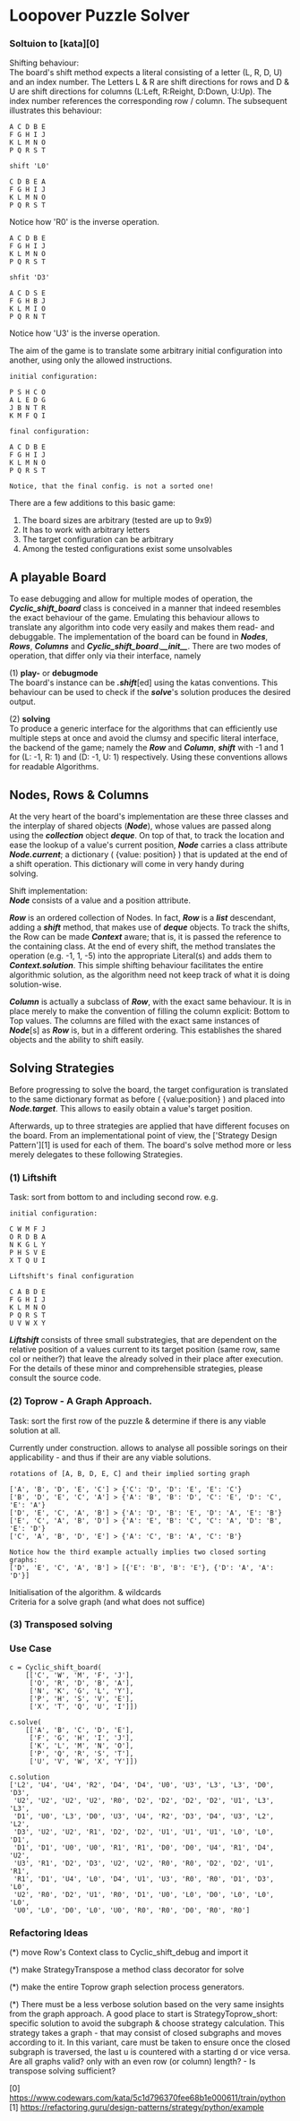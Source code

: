 # Loopover Puzzle Solver
### Soltuion to [kata][0]


Shifting behaviour:  
The board's shift method expects a literal consisting of a letter (L, R, D, U)
and an index number. The Letters L & R are shift directions for rows and D & U
are shift directions for columns (L:Left, R:Reight, D:Down, U:Up). 
The index number references the corresponding row / column. 
The subsequent illustrates this behaviour:

    A C D B E
    F G H I J
    K L M N O
    P Q R S T
    
    shift 'L0'

    C D B E A
    F G H I J
    K L M N O
    P Q R S T

Notice how 'R0' is the inverse operation.

    A C D B E
    F G H I J
    K L M N O
    P Q R S T

    shfit 'D3' 

    A C D S E
    F G H B J
    K L M I O
    P Q R N T

Notice how 'U3' is the inverse operation.


<!--explain the game's aim-->
The aim of the game is to translate some arbitrary initial configuration into 
another, using only the allowed instructions. 

    initial configuration:

    P S H C O
    A L E D G
    J B N T R
    K M F Q I

    final configuration:

    A C D B E
    F G H I J
    K L M N O
    P Q R S T
    
    Notice, that the final config. is not a sorted one!

There are a few additions to this basic game:  
1) The board sizes are arbitrary (tested are up to 9x9) 
2) It has to work with arbitrary letters
3) The target configuration can be arbitrary
4) Among the tested configurations exist some unsolvables

## A playable Board

To ease debugging and allow for multiple modes of operation, the
**_Cyclic_shift_board_** class is conceived in a manner that indeed resembles the 
exact behaviour of the game. Emulating this behaviour allows to translate
any algorithm into code very easily and makes them read- and debuggable.
The implementation of the board can be found in
**_Nodes_**, **_Rows_**, **_Columns_** and **_Cyclic_shift_board_**.**_\_\_init\_\__**. 
There are two modes of operation, that differ only via their interface, namely

(1) **play-** or **debugmode**  
The board's instance can be **_.shift_**[ed] using the katas conventions.
This behaviour can be used to check if the **_solve_**'s solution produces the 
desired output.

(2) **solving**  
To produce a generic interface for the algorithms that can efficiently use 
multiple steps at once and avoid the clumsy and specific literal interface, the 
backend of the game; namely the **_Row_** and **_Column_**, **_shift_** with 
-1 and 1 for (L: -1, R: 1) and (D: -1, U: 1) respectively. Using these conventions
allows for readable Algorithms. 


## Nodes, Rows & Columns
At the very heart of the board's implementation are these three classes and the 
interplay of shared objects (**_Node_**), whose values are passed along using the 
**_collection_** object **_deque_**. On top of that, to track the location and ease the
lookup of a value's current position, **_Node_** carries a class attribute 
**_Node.current_**; a dictionary ( {value: position} ) that is updated at the 
end of a shift operation. This dictionary will come in very handy during  
solving. 

Shift implementation:  
**_Node_** consists of a value and a position attribute.

**_Row_** is an ordered collection of Nodes. In fact, **_Row_** is a **_list_** descendant, adding
a **_shift_** method, that makes use of **_deque_** objects. To track the shifts,
the Row can be made **_Context_** aware; that is, it is passed the reference to the containing
class. At the end of every shift, the method translates the operation (e.g. -1, 1, -5) 
into the appropriate Literal(s) and adds them to **_Context.solution_**. This 
simple shifting behaviour facilitates the entire algorithmic solution, as the 
algorithm need not keep track of what it is doing solution-wise.

**_Column_** is actually a subclass of **_Row_**, with the exact same behaviour. 
It is in place merely to make the convention of filling the column explicit: 
Bottom to Top values. The columns are filled with the exact same instances 
of **_Node_**[s] as **_Row_** is, but in a different ordering. 
This establishes the shared objects and the ability to shift easily.

## Solving Strategies

Before progressing to solve the board, the target configuration is translated 
to the same dictionary format as before ( {value:position} ) and placed 
into **_Node.target_**. This allows to easily obtain a value's target position.

Afterwards, up to three strategies are applied that have different focuses on the board. 
From an implementational point of view, the ['Strategy Design Pattern'][1]
is used for each of them. The board's solve method more or less merely delegates 
to these following Strategies. 

### (1) Liftshift

Task: sort from bottom to and including second row. e.g.
    
    initial configuration:

    C W M F J
    O R D B A
    N K G L Y
    P H S V E
    X T Q U I

    Liftshift's final configuration

    C A B D E
    F G H I J
    K L M N O
    P Q R S T
    U V W X Y

**_Liftshift_** consists of three small substrategies, that are dependent on the 
relative position of a values current to its target position (same row, same 
col or neither?) that leave the already solved in their place after execution.
For the details of these minor and comprehensible strategies, please consult the source code.


### (2) Toprow - A Graph Approach.

Task: sort the first row of the puzzle & determine if there is any viable solution at all.

Currently under construction.
allows to analyse all possible sorings on their applicability - and thus if their 
are any viable solutions.

    rotations of [A, B, D, E, C] and their implied sorting graph

    ['A', 'B', 'D', 'E', 'C'] > {'C': 'D', 'D': 'E', 'E': 'C'}
    ['B', 'D', 'E', 'C', 'A'] > {'A': 'B', 'B': 'D', 'C': 'E', 'D': 'C', 'E': 'A'}
    ['D', 'E', 'C', 'A', 'B'] > {'A': 'D', 'B': 'E', 'D': 'A', 'E': 'B'}
    ['E', 'C', 'A', 'B', 'D'] > {'A': 'E', 'B': 'C', 'C': 'A', 'D': 'B', 'E': 'D'}
    ['C', 'A', 'B', 'D', 'E'] > {'A': 'C', 'B': 'A', 'C': 'B'}

    Notice how the third example actually implies two closed sorting graphs:
    ['D', 'E', 'C', 'A', 'B'] > [{'E': 'B', 'B': 'E'}, {'D': 'A', 'A': 'D'}]

<!-- elaborate Graph approach: what is the graph, elaborate on simple solution 
single connected uneven graph. checking connectivity, the general solution. 
point out, that all available sorting graphs are lazily? searched through and currently
the shortest course of actions is selected (is not necessarily true: shortest graph
currently can be a even graph, however, when selected, a full turnraound might be 
added to ensure even count of ups and downs -->

Initialisation of the algorithm. & wildcards  
Criteria for a solve graph (and what does not suffice)

### (3) Transposed solving

### Use Case


    c = Cyclic_shift_board(
        [['C', 'W', 'M', 'F', 'J'], 
         ['O', 'R', 'D', 'B', 'A'], 
         ['N', 'K', 'G', 'L', 'Y'], 
         ['P', 'H', 'S', 'V', 'E'], 
         ['X', 'T', 'Q', 'U', 'I']])

    c.solve(
        [['A', 'B', 'C', 'D', 'E'], 
         ['F', 'G', 'H', 'I', 'J'], 
         ['K', 'L', 'M', 'N', 'O'], 
         ['P', 'Q', 'R', 'S', 'T'], 
         ['U', 'V', 'W', 'X', 'Y']])
    
    c.solution
    ['L2', 'U4', 'U4', 'R2', 'D4', 'D4', 'U0', 'U3', 'L3', 'L3', 'D0', 'D3', 
     'U2', 'U2', 'U2', 'U2', 'R0', 'D2', 'D2', 'D2', 'D2', 'U1', 'L3', 'L3', 
     'D1', 'U0', 'L3', 'D0', 'U3', 'U4', 'R2', 'D3', 'D4', 'U3', 'L2', 'L2', 
     'D3', 'U2', 'U2', 'R1', 'D2', 'D2', 'U1', 'U1', 'U1', 'L0', 'L0', 'D1', 
     'D1', 'D1', 'U0', 'U0', 'R1', 'R1', 'D0', 'D0', 'U4', 'R1', 'D4', 'U2', 
     'U3', 'R1', 'D2', 'D3', 'U2', 'U2', 'R0', 'R0', 'D2', 'D2', 'U1', 'R1', 
     'R1', 'D1', 'U4', 'L0', 'D4', 'U1', 'U3', 'R0', 'R0', 'D1', 'D3', 'L0', 
     'U2', 'R0', 'D2', 'U1', 'R0', 'D1', 'U0', 'L0', 'D0', 'L0', 'L0', 'L0', 
     'U0', 'L0', 'D0', 'L0', 'U0', 'R0', 'R0', 'D0', 'R0', 'R0']        

### Refactoring Ideas

(*) move Row's Context class to Cyclic_shift_debug and import it

(*) make StrategyTranspose a method class decorator for solve

(*) make the entire Toprow graph selection process generators.

(*) There must be a less verbose solution based on the very same insights from the graph approach. A good place to start
is StrategyToprow_short: specific solution to avoid the subgraph & choose strategy calculation. This strategy takes a
graph - that may consist of closed subgraphs and moves according to it. In this variant, care must be taken to ensure
once the closed subgraph is traversed, the last u is countered with a starting d or vice versa. Are all graphs valid?
only with an even row (or column) length? - Is transpose solving sufficient?

[0] https://www.codewars.com/kata/5c1d796370fee68b1e000611/train/python  
[1] https://refactoring.guru/design-patterns/strategy/python/example